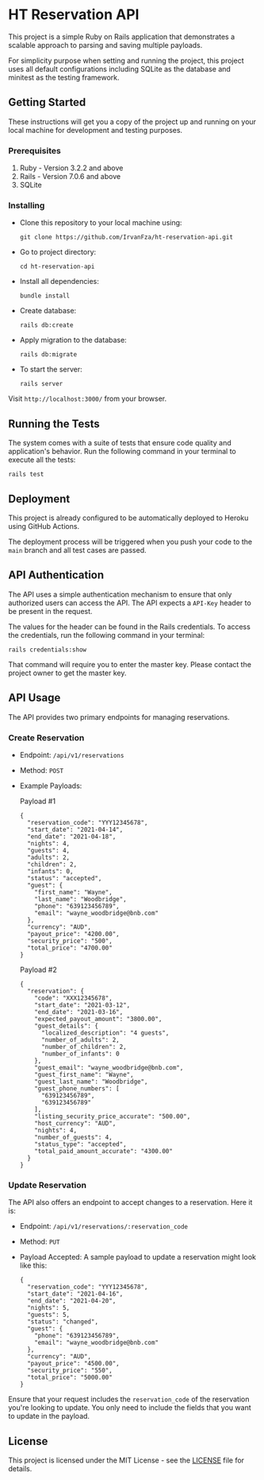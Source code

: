 # HT Reservation API
This project is a simple Ruby on Rails application that demonstrates a scalable approach to parsing and saving multiple payloads.

For simplicity purpose when setting and running the project, this project uses all default configurations including SQLite as the database and minitest as the testing framework.

## Getting Started
These instructions will get you a copy of the project up and running on your local machine for development and testing purposes.

### Prerequisites

1. Ruby - Version 3.2.2 and above
2. Rails - Version 7.0.6 and above
3. SQLite

### Installing
* Clone this repository to your local machine using:
  ```
  git clone https://github.com/IrvanFza/ht-reservation-api.git
  ```
* Go to project directory:
  ```
  cd ht-reservation-api
  ```
* Install all dependencies:
  ```
  bundle install
  ```
* Create database:
  ```
  rails db:create
  ```
* Apply migration to the database:
  ```
  rails db:migrate
  ```
* To start the server:
  ```
  rails server
  ```

Visit `http://localhost:3000/` from your browser.

## Running the Tests
The system comes with a suite of tests that ensure code quality and application's behavior. Run the following command in your terminal to execute all the tests:
```
rails test
```

## Deployment
This project is already configured to be automatically deployed to Heroku using GitHub Actions.

The deployment process will be triggered when you push your code to the `main` branch and all test cases are passed.

## API Authentication
The API uses a simple authentication mechanism to ensure that only authorized users can access the API. The API expects a `API-Key` header to be present in the request.

The values for the header can be found in the Rails credentials. To access the credentials, run the following command in your terminal:
```
rails credentials:show
```

That command will require you to enter the master key. Please contact the project owner to get the master key.

## API Usage
The API provides two primary endpoints for managing reservations.

### Create Reservation

* Endpoint: `/api/v1/reservations`
* Method: `POST`
* Example Payloads:

  Payload #1
  ```
  {
    "reservation_code": "YYY12345678",
    "start_date": "2021-04-14",
    "end_date": "2021-04-18",
    "nights": 4,
    "guests": 4,
    "adults": 2,
    "children": 2,
    "infants": 0,
    "status": "accepted",
    "guest": {
      "first_name": "Wayne",
      "last_name": "Woodbridge",
      "phone": "639123456789",
      "email": "wayne_woodbridge@bnb.com"
    },
    "currency": "AUD",
    "payout_price": "4200.00",
    "security_price": "500",
    "total_price": "4700.00"
  }
  ```

  Payload #2
  ```
  {
    "reservation": {
      "code": "XXX12345678",
      "start_date": "2021-03-12",
      "end_date": "2021-03-16",
      "expected_payout_amount": "3800.00",
      "guest_details": {
        "localized_description": "4 guests",
        "number_of_adults": 2,
        "number_of_children": 2,
        "number_of_infants": 0
      },
      "guest_email": "wayne_woodbridge@bnb.com",
      "guest_first_name": "Wayne",
      "guest_last_name": "Woodbridge",
      "guest_phone_numbers": [
        "639123456789",
        "639123456789"
      ],
      "listing_security_price_accurate": "500.00",
      "host_currency": "AUD",
      "nights": 4,
      "number_of_guests": 4,
      "status_type": "accepted",
      "total_paid_amount_accurate": "4300.00"
    }
  }
  ```

### Update Reservation
The API also offers an endpoint to accept changes to a reservation. Here it is:
* Endpoint: `/api/v1/reservations/:reservation_code`
* Method: `PUT`
* Payload Accepted:
  A sample payload to update a reservation might look like this:

  ```
  {
    "reservation_code": "YYY12345678",
    "start_date": "2021-04-16",
    "end_date": "2021-04-20",
    "nights": 5,
    "guests": 5,
    "status": "changed",
    "guest": {
      "phone": "639123456789",
      "email": "wayne_woodbridge@bnb.com"
    },
    "currency": "AUD",
    "payout_price": "4500.00",
    "security_price": "550",
    "total_price": "5000.00"
  }
  ```
Ensure that your request includes the `reservation_code` of the reservation you're looking to update. You only need to include the fields that you want to update in the payload.

## License
This project is licensed under the MIT License - see the [LICENSE](LICENSE) file for details.